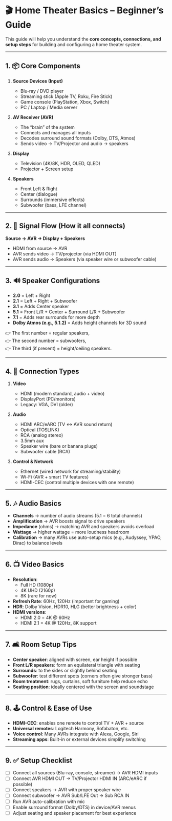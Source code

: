 # 🎬 Home Theater Basics – Beginner’s Guide

This guide will help you understand the **core concepts, connections, and setup steps** for building and configuring a home theater system.

---

## 1. 📦 Core Components

1. **Source Devices (Input)**
   - Blu-ray / DVD player
   - Streaming stick (Apple TV, Roku, Fire Stick)
   - Game console (PlayStation, Xbox, Switch)
   - PC / Laptop / Media server

2. **AV Receiver (AVR)**
   - The “brain” of the system
   - Connects and manages all inputs
   - Decodes surround sound formats (Dolby, DTS, Atmos)
   - Sends video → TV/Projector and audio → speakers

3. **Display**
   - Television (4K/8K, HDR, OLED, QLED)
   - Projector + Screen setup

4. **Speakers**
   - Front Left & Right
   - Center (dialogue)
   - Surrounds (immersive effects)
   - Subwoofer (bass, LFE channel)

---

## 2. 🔗 Signal Flow (How it all connects)

**Source → AVR → Display + Speakers**

- HDMI from source → AVR  
- AVR sends video → TV/projector (via HDMI OUT)  
- AVR sends audio → Speakers (via speaker wire or subwoofer cable)

---

## 3. 🔊 Speaker Configurations

- **2.0** = Left + Right  
- **2.1** = Left + Right + Subwoofer  
- **3.1** = Adds Center speaker  
- **5.1** = Front L/R + Center + Surround L/R + Subwoofer  
- **7.1** = Adds rear surrounds for more depth  
- **Dolby Atmos (e.g., 5.1.2)** = Adds height channels for 3D sound

👉 The first number = regular speakers,  
👉 The second number = subwoofers,  
👉 The third (if present) = height/ceiling speakers.

---

## 4. 🔌 Connection Types

1. **Video**
   - HDMI (modern standard, audio + video)
   - DisplayPort (PC/monitors)
   - Legacy: VGA, DVI (older)

2. **Audio**
   - HDMI ARC/eARC (TV ↔ AVR sound return)
   - Optical (TOSLINK)
   - RCA (analog stereo)
   - 3.5mm aux
   - Speaker wire (bare or banana plugs)
   - Subwoofer cable (RCA)

3. **Control & Network**
   - Ethernet (wired network for streaming/stability)
   - Wi-Fi (AVR + smart TV features)
   - HDMI-CEC (control multiple devices with one remote)

---

## 5. 🎶 Audio Basics

- **Channels** → number of audio streams (5.1 = 6 total channels)
- **Amplification** → AVR boosts signal to drive speakers
- **Impedance** (ohms) → matching AVR and speakers avoids overload
- **Wattage** → higher wattage = more loudness headroom
- **Calibration** → many AVRs use auto-setup mics (e.g., Audyssey, YPAO, Dirac) to balance levels

---

## 6. 📺 Video Basics

- **Resolution**:  
  - Full HD (1080p)  
  - 4K UHD (2160p)  
  - 8K (rare for now)
- **Refresh Rate**: 60Hz, 120Hz (important for gaming)
- **HDR**: Dolby Vision, HDR10, HLG (better brightness + color)
- **HDMI versions**:  
  - HDMI 2.0 = 4K @ 60Hz  
  - HDMI 2.1 = 4K @ 120Hz, 8K support

---

## 7. 🛋️ Room Setup Tips

- **Center speaker**: aligned with screen, ear height if possible
- **Front L/R speakers**: form an equilateral triangle with seating
- **Surrounds**: to the sides or slightly behind seating
- **Subwoofer**: test different spots (corners often give stronger bass)
- **Room treatment**: rugs, curtains, soft furniture help reduce echo
- **Seating position**: ideally centered with the screen and soundstage

---

## 8. 🕹️ Control & Ease of Use

- **HDMI-CEC**: enables one remote to control TV + AVR + source
- **Universal remotes**: Logitech Harmony, Sofabaton, etc.
- **Voice control**: Many AVRs integrate with Alexa, Google, Siri
- **Streaming apps**: Built-in or external devices simplify switching

---

## 9. ✅ Setup Checklist

- [ ] Connect all sources (Blu-ray, console, streamer) → AVR HDMI inputs  
- [ ] Connect AVR HDMI OUT → TV/Projector HDMI IN (ARC/eARC if possible)  
- [ ] Connect speakers → AVR with proper speaker wire  
- [ ] Connect subwoofer → AVR Sub/LFE Out → Sub RCA IN  
- [ ] Run AVR auto-calibration with mic  
- [ ] Enable surround format (Dolby/DTS) in device/AVR menus  
- [ ] Adjust seating and speaker placement for best experience  

